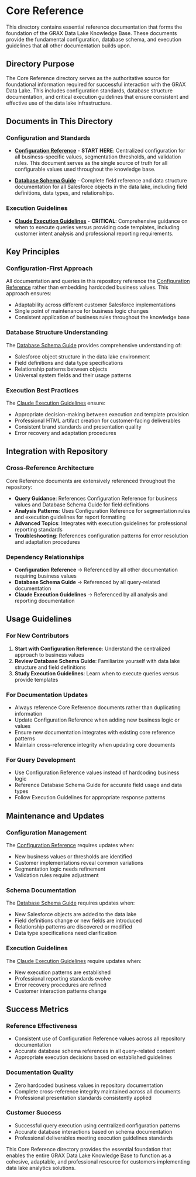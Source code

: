 # Core Reference

This directory contains essential reference documentation that forms the foundation of the GRAX Data Lake Knowledge Base. These documents provide the fundamental configuration, database schema, and execution guidelines that all other documentation builds upon.

## Directory Purpose

The Core Reference directory serves as the authoritative source for foundational information required for successful interaction with the GRAX Data Lake. This includes configuration standards, database structure documentation, and critical execution guidelines that ensure consistent and effective use of the data lake infrastructure.

## Documents in This Directory

### Configuration and Standards

- **[Configuration Reference](configuration-reference.md)** - **START HERE**: Centralized configuration for all business-specific values, segmentation thresholds, and validation rules. This document serves as the single source of truth for all configurable values used throughout the knowledge base.

- **[Database Schema Guide](database-schema-guide.md)** - Complete field reference and data structure documentation for all Salesforce objects in the data lake, including field definitions, data types, and relationships.

### Execution Guidelines

- **[Claude Execution Guidelines](claude-execution-guidelines.md)** - **CRITICAL**: Comprehensive guidance on when to execute queries versus providing code templates, including customer intent analysis and professional reporting requirements.

## Key Principles

### Configuration-First Approach

All documentation and queries in this repository reference the [Configuration Reference](configuration-reference.md) rather than embedding hardcoded business values. This approach ensures:

- Adaptability across different customer Salesforce implementations
- Single point of maintenance for business logic changes
- Consistent application of business rules throughout the knowledge base

### Database Structure Understanding

The [Database Schema Guide](database-schema-guide.md) provides comprehensive understanding of:

- Salesforce object structure in the data lake environment
- Field definitions and data type specifications
- Relationship patterns between objects
- Universal system fields and their usage patterns

### Execution Best Practices

The [Claude Execution Guidelines](claude-execution-guidelines.md) ensure:

- Appropriate decision-making between execution and template provision
- Professional HTML artifact creation for customer-facing deliverables
- Consistent brand standards and presentation quality
- Error recovery and adaptation procedures

## Integration with Repository

### Cross-Reference Architecture

Core Reference documents are extensively referenced throughout the repository:

- **Query Guidance**: References Configuration Reference for business values and Database Schema Guide for field definitions
- **Analysis Patterns**: Uses Configuration Reference for segmentation rules and execution guidelines for report formatting
- **Advanced Topics**: Integrates with execution guidelines for professional reporting standards
- **Troubleshooting**: References configuration patterns for error resolution and adaptation procedures

### Dependency Relationships

- **Configuration Reference** → Referenced by all other documentation requiring business values
- **Database Schema Guide** → Referenced by all query-related documentation
- **Claude Execution Guidelines** → Referenced by all analysis and reporting documentation

## Usage Guidelines

### For New Contributors

1. **Start with Configuration Reference**: Understand the centralized approach to business values
1. **Review Database Schema Guide**: Familiarize yourself with data lake structure and field definitions
1. **Study Execution Guidelines**: Learn when to execute queries versus provide templates

### For Documentation Updates

- Always reference Core Reference documents rather than duplicating information
- Update Configuration Reference when adding new business logic or values
- Ensure new documentation integrates with existing core reference patterns
- Maintain cross-reference integrity when updating core documents

### For Query Development

- Use Configuration Reference values instead of hardcoding business logic
- Reference Database Schema Guide for accurate field usage and data types
- Follow Execution Guidelines for appropriate response patterns

## Maintenance and Updates

### Configuration Management

The [Configuration Reference](configuration-reference.md) requires updates when:

- New business values or thresholds are identified
- Customer implementations reveal common variations
- Segmentation logic needs refinement
- Validation rules require adjustment

### Schema Documentation

The [Database Schema Guide](database-schema-guide.md) requires updates when:

- New Salesforce objects are added to the data lake
- Field definitions change or new fields are introduced
- Relationship patterns are discovered or modified
- Data type specifications need clarification

### Execution Guidelines

The [Claude Execution Guidelines](claude-execution-guidelines.md) require updates when:

- New execution patterns are established
- Professional reporting standards evolve
- Error recovery procedures are refined
- Customer interaction patterns change

## Success Metrics

### Reference Effectiveness

- Consistent use of Configuration Reference values across all repository documentation
- Accurate database schema references in all query-related content
- Appropriate execution decisions based on established guidelines

### Documentation Quality

- Zero hardcoded business values in repository documentation
- Complete cross-reference integrity maintained across all documents
- Professional presentation standards consistently applied

### Customer Success

- Successful query execution using centralized configuration patterns
- Accurate database interactions based on schema documentation
- Professional deliverables meeting execution guidelines standards

This Core Reference directory provides the essential foundation that enables the entire GRAX Data Lake Knowledge Base to function as a cohesive, adaptable, and professional resource for customers implementing data lake analytics solutions.
